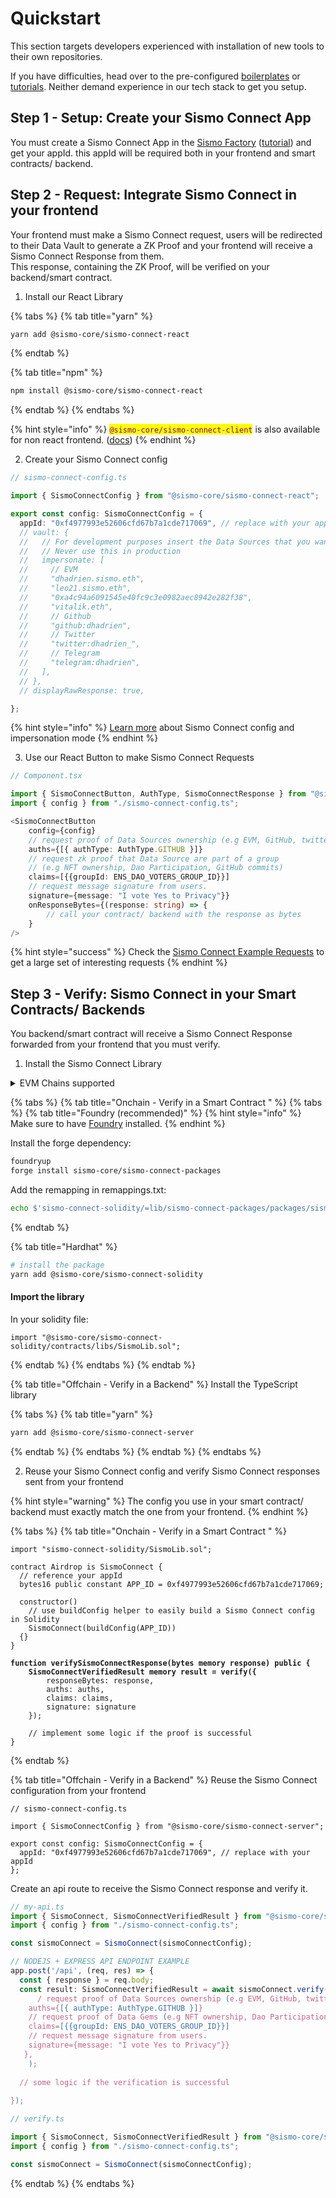 # Quickstart

This section targets developers experienced with installation of new tools to their own repositories.

&#x20;If you have difficulties, head over to the pre-configured [boilerplates](run-example-apps/) or [tutorials](tutorials/). Neither demand experience in our tech stack to get you setup.

## Step 1 - Setup: Create your Sismo Connect App

You must create a Sismo Connect App in the [Sismo Factory](https://factory.sismo.io) ([tutorial](tutorials/create-a-sismo-connect-app.md)) and get your appId. this appId will be required both in your frontend and smart contracts/ backend.

## Step 2 - Request: Integrate Sismo Connect in your frontend

Your frontend must make a Sismo Connect request, users will be redirected to their Data Vault to generate a ZK Proof and your frontend will receive a Sismo Connect Response from them. \
This response, containing the ZK Proof, will be verified on your backend/smart contract.

1. Install our React Library

{% tabs %}
{% tab title="yarn" %}
```bash
yarn add @sismo-core/sismo-connect-react
```
{% endtab %}

{% tab title="npm" %}
```bash
npm install @sismo-core/sismo-connect-react
```
{% endtab %}
{% endtabs %}

{% hint style="info" %}
<mark style="color:purple;">`@sismo-core/sismo-connect-client`</mark> is also available for non react frontend. ([docs](technical-documentation/packages/client.md))
{% endhint %}

2. Create your Sismo Connect config

```typescript
// sismo-connect-config.ts

import { SismoConnectConfig } from "@sismo-core/sismo-connect-react";

export const config: SismoConnectConfig = {
  appId: "0xf4977993e52606cfd67b7a1cde717069", // replace with your appId
  // vault: {
  //   // For development purposes insert the Data Sources that you want to impersonate here
  //   // Never use this in production
  //   impersonate: [
  //     // EVM
  //     "dhadrien.sismo.eth",
  //     "leo21.sismo.eth",
  //     "0xa4c94a6091545e40fc9c3e0982aec8942e282f38",
  //     "vitalik.eth",
  //     // Github
  //     "github:dhadrien",
  //     // Twitter
  //     "twitter:dhadrien_",
  //     // Telegram
  //     "telegram:dhadrien",
  //   ],
  // },
  // displayRawResponse: true,

};
```

{% hint style="info" %}
[Learn more](technical-documentation/sismo-connect-configuration.md) about Sismo Connect config and impersonation mode
{% endhint %}

3. Use our React Button to make Sismo Connect Requests

```typescript
// Component.tsx

import { SismoConnectButton, AuthType, SismoConnectResponse } from "@sismo-core/sismo-connect-react";
import { config } from "./sismo-connect-config.ts";

<SismoConnectButton
    config={config}
    // request proof of Data Sources ownership (e.g EVM, GitHub, twitter or telegram)
    auths={[{ authType: AuthType.GITHUB }]}
    // request zk proof that Data Source are part of a group
    // (e.g NFT ownership, Dao Participation, GitHub commits)
    claims=[{{groupId: ENS_DAO_VOTERS_GROUP_ID}}]
    // request message signature from users.
    signature={message: "I vote Yes to Privacy"}}
    onResponseBytes={(response: string) => {
        // call your contract/ backend with the response as bytes
    }
/>
```

{% hint style="success" %}
Check the [Sismo Connect Example Requests](sismo-connect-cheatsheet.md) to get a large set of interesting requests
{% endhint %}

## Step 3 - Verify: Sismo Connect in your Smart Contracts/ Backends

You backend/smart contract will receive a Sismo Connect Response forwarded from your frontend that you must verify.

1. Install the Sismo Connect Library

<details>

<summary>EVM Chains supported</summary>

####

####

####

####

#### Mainnets

* **Arbitrum One** (42161)
* **Gnosis** (100)
* **Mainnet** (1)
* **Optimism** (10)
* **Polygon** (137)

#### Testnets

* **Arbitrum Goerli** (421613)
* **Goerli** (5)
* **Mumbai** (80001)
* **Optimism Goerli** (420)
* **Scroll Alpha Testnet** (534353)
* **Sepolia** (11155111)

</details>

{% tabs %}
{% tab title="Onchain - Verify in a Smart Contract " %}
{% tabs %}
{% tab title="Foundry (recommended)" %}
{% hint style="info" %}
Make sure to have [Foundry](https://book.getfoundry.sh/getting-started/installation) installed.
{% endhint %}

Install the forge dependency:

```bash
foundryup
forge install sismo-core/sismo-connect-packages
```

Add the remapping in remappings.txt:

```bash
echo $'sismo-connect-solidity/=lib/sismo-connect-packages/packages/sismo-connect-solidity/src/' >> remappings.txt
```
{% endtab %}

{% tab title="Hardhat" %}
```bash
# install the package
yarn add @sismo-core/sismo-connect-solidity
```

#### Import the library

In your solidity file:

```solidity
import "@sismo-core/sismo-connect-solidity/contracts/libs/SismoLib.sol";
```
{% endtab %}
{% endtabs %}
{% endtab %}

{% tab title="Offchain - Verify in a Backend" %}
Install the TypeScript library

{% tabs %}
{% tab title="yarn" %}
```bash
yarn add @sismo-core/sismo-connect-server
```
{% endtab %}
{% endtabs %}
{% endtab %}
{% endtabs %}

2. Reuse your Sismo Connect config and verify Sismo Connect responses sent from your frontend

{% hint style="warning" %}
The config you use in your smart contract/ backend must exactly match the one from your frontend.
{% endhint %}

{% tabs %}
{% tab title="Onchain - Verify in a Smart Contract " %}
<pre class="language-solidity"><code class="lang-solidity">import "sismo-connect-solidity/SismoLib.sol";

contract Airdrop is SismoConnect {
  // reference your appId
  bytes16 public constant APP_ID = 0xf4977993e52606cfd67b7a1cde717069;

  constructor()
    // use buildConfig helper to easily build a Sismo Connect config in Solidity
    SismoConnect(buildConfig(APP_ID))
  {}
}
<strong>
</strong><strong>function verifySismoConnectResponse(bytes memory response) public {
</strong><strong>    SismoConnectVerifiedResult memory result = verify({
</strong>        responseBytes: response,
        auths: auths,
        claims: claims,
        signature: signature
    });

    // implement some logic if the proof is successful
}
</code></pre>
{% endtab %}

{% tab title="Offchain - Verify in a Backend" %}
Reuse the Sismo Connect configuration from your frontend

```solidity
// sismo-connect-config.ts

import { SismoConnectConfig } from "@sismo-core/sismo-connect-server";

export const config: SismoConnectConfig = {
  appId: "0xf4977993e52606cfd67b7a1cde717069", // replace with your appId
};
```

Create an api route to receive the Sismo Connect response and verify it.

```typescript
// my-api.ts
import { SismoConnect, SismoConnectVerifiedResult } from "@sismo-core/sismo-connect-server";
import { config } from "./sismo-connect-config.ts";

const sismoConnect = SismoConnect(sismoConnectConfig);

// NODEJS + EXPRESS API ENDPOINT EXAMPLE
app.post('/api', (req, res) => {
  const { response } = req.body;
  const result: SismoConnectVerifiedResult = await sismoConnect.verify(response, {
      / request proof of Data Sources ownership (e.g EVM, GitHub, twitter or telegram)
    auths={[{ authType: AuthType.GITHUB }]}
    // request proof of Data Gems (e.g NFT ownership, Dao Participation, GitHub commits)
    claims=[{{groupId: ENS_DAO_VOTERS_GROUP_ID}}]
    // request message signature from users.
    signature={message: "I vote Yes to Privacy"}}
   },
    );
    
  // some logic if the verification is successful
  
});

```

```typescript
// verify.ts

import { SismoConnect, SismoConnectVerifiedResult } from "@sismo-core/sismo-connect-server";
import { config } from "./sismo-connect-config.ts";

const sismoConnect = SismoConnect(sismoConnectConfig);
```
{% endtab %}
{% endtabs %}

